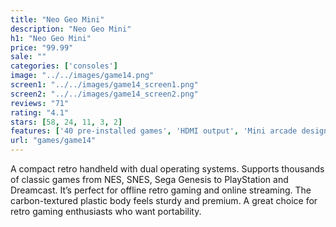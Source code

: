 ```yaml
---
title: "Neo Geo Mini"
description: "Neo Geo Mini"
h1: "Neo Geo Mini"
price: "99.99"
sale: ""
categories: ['consoles']
image: "../../images/game14.png"
screen1: "../../images/game14_screen1.png"
screen2: "../../images/game14_screen2.png"
reviews: "71"
rating: "4.1"
stars: [58, 24, 11, 3, 2]
features: ['40 pre-installed games', 'HDMI output', 'Mini arcade design']
url: "games/game14"
---
```

A compact retro handheld with dual operating systems. Supports thousands of classic games from NES, SNES, Sega Genesis to PlayStation and Dreamcast. It’s perfect for offline retro gaming and online streaming. The carbon-textured plastic body feels sturdy and premium. A great choice for retro gaming enthusiasts who want portability.